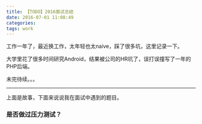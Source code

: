 ```yaml
---
title: 【TODO】2016面试总结
date: 2016-07-01 11:08:49
categories:
tags: work
---
```


工作一年了，最近换工作，太年轻也太naive，踩了很多坑，这里记录一下。

大学里花了很多时间研究Android，结果被公司的HR坑了，误打误撞写了一年的PHP后端。

未完待续。。。



---

上面是故事，下面来说说我在面试中遇到的题目。

### 是否做过压力测试？

